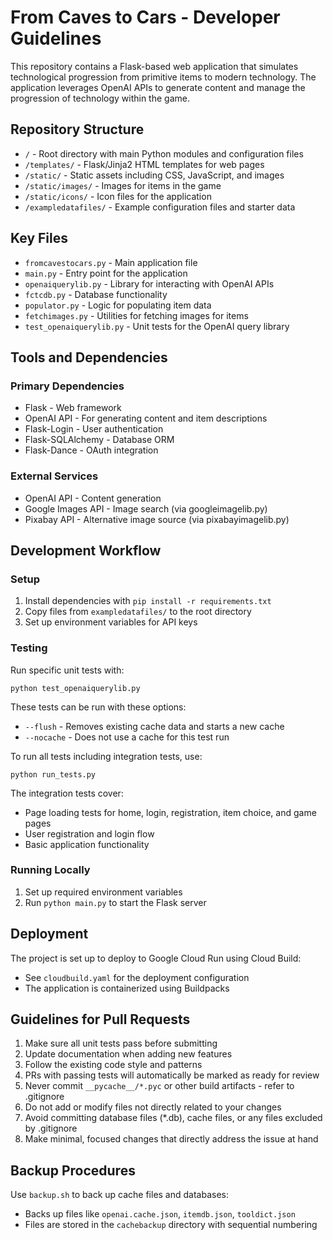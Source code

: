 # From Caves to Cars - Developer Guidelines

This repository contains a Flask-based web application that simulates technological progression from primitive items to modern technology. The application leverages OpenAI APIs to generate content and manage the progression of technology within the game.

## Repository Structure

- `/` - Root directory with main Python modules and configuration files
- `/templates/` - Flask/Jinja2 HTML templates for web pages
- `/static/` - Static assets including CSS, JavaScript, and images
- `/static/images/` - Images for items in the game
- `/static/icons/` - Icon files for the application
- `/exampledatafiles/` - Example configuration files and starter data

## Key Files

- `fromcavestocars.py` - Main application file
- `main.py` - Entry point for the application
- `openaiquerylib.py` - Library for interacting with OpenAI APIs
- `fctcdb.py` - Database functionality
- `populator.py` - Logic for populating item data
- `fetchimages.py` - Utilities for fetching images for items
- `test_openaiquerylib.py` - Unit tests for the OpenAI query library

## Tools and Dependencies

### Primary Dependencies
- Flask - Web framework
- OpenAI API - For generating content and item descriptions
- Flask-Login - User authentication
- Flask-SQLAlchemy - Database ORM
- Flask-Dance - OAuth integration

### External Services
- OpenAI API - Content generation
- Google Images API - Image search (via googleimagelib.py)
- Pixabay API - Alternative image source (via pixabayimagelib.py)

## Development Workflow

### Setup
1. Install dependencies with `pip install -r requirements.txt`
2. Copy files from `exampledatafiles/` to the root directory
3. Set up environment variables for API keys

### Testing
Run specific unit tests with:
```
python test_openaiquerylib.py
```

These tests can be run with these options:
- `--flush` - Removes existing cache data and starts a new cache
- `--nocache` - Does not use a cache for this test run

To run all tests including integration tests, use:
```
python run_tests.py
```

The integration tests cover:
- Page loading tests for home, login, registration, item choice, and game pages
- User registration and login flow
- Basic application functionality

### Running Locally
1. Set up required environment variables
2. Run `python main.py` to start the Flask server

## Deployment

The project is set up to deploy to Google Cloud Run using Cloud Build:
- See `cloudbuild.yaml` for the deployment configuration
- The application is containerized using Buildpacks

## Guidelines for Pull Requests

1. Make sure all unit tests pass before submitting
2. Update documentation when adding new features
3. Follow the existing code style and patterns
4. PRs with passing tests will automatically be marked as ready for review
5. Never commit `__pycache__/*.pyc` or other build artifacts - refer to .gitignore
6. Do not add or modify files not directly related to your changes
7. Avoid committing database files (*.db), cache files, or any files excluded by .gitignore
8. Make minimal, focused changes that directly address the issue at hand

## Backup Procedures

Use `backup.sh` to back up cache files and databases:
- Backs up files like `openai.cache.json`, `itemdb.json`, `tooldict.json`
- Files are stored in the `cachebackup` directory with sequential numbering